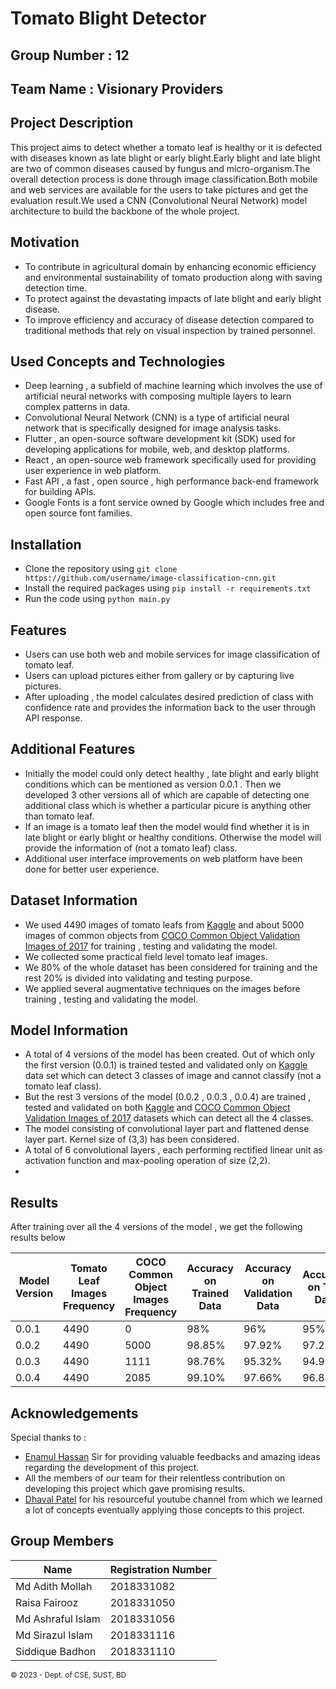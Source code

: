 # Tomato Blight Detector
## Group Number : 12
## Team Name : Visionary Providers
## Project Description
This project aims to detect whether a tomato leaf is healthy or it is defected with diseases known as late blight or early blight.Early blight and late blight are two of common diseases
caused by fungus and micro-organism.The overall detection process is done through image classification.Both mobile and web services are available for the users to take pictures and get the evaluation
result.We used a CNN (Convolutional Neural Network) model architecture to build the backbone of the whole project.
## Motivation
- To contribute in agricultural domain by enhancing economic efficiency  and environmental sustainability of tomato production along with saving detection time.
- To protect against the devastating impacts of late blight and early blight disease.
- To improve efficiency and accuracy of disease detection compared to traditional methods that rely on visual inspection by trained personnel.
## Used Concepts and Technologies
- Deep learning , a subfield of machine learning which involves the use of artificial neural networks with composing multiple layers to learn complex patterns
   in data.
- Convolutional Neural Network (CNN) is a type of artificial neural network that is specifically designed for image analysis tasks.
- Flutter , an open-source software development kit (SDK) used for developing applications for mobile, web, and desktop platforms.
- React , an open-source web framework specifically used for providing user experience in web platform.
- Fast API , a fast , open source , high performance back-end framework for building APIs.
- Google Fonts is a font service owned by Google which includes free and open source font families.
## Installation
- Clone the repository using `git clone https://github.com/username/image-classification-cnn.git`
- Install the required packages using `pip install -r requirements.txt`
- Run the code using `python main.py`

## Features
- Users can use both web and mobile services for image classification of tomato leaf.
- Users can upload pictures either from gallery or by capturing live pictures.
- After uploading , the model calculates desired prediction of class with confidence rate and provides the information back to the user through API response.
## Additional Features
 - Initially the model could only detect healthy , late blight and early blight conditions which can be mentioned as version 0.0.1 . Then we developed 3 other versions all of    which are capable of detecting one additional class which is whether a particular picure is anything other than tomato leaf.
 - If an image is a tomato leaf then the model would find whether it is in late blight or early blight or healthy conditions. Otherwise the model will provide the information of (not a tomato leaf) class.
 - Additional user interface improvements on web platform have been done for better user experience.
## Dataset Information
- We used 4490 images of tomato leafs from [Kaggle](https://www.kaggle.com/datasets/arjuntejaswi/plant-village) and about 5000 images of common objects from 
[COCO Common Object Validation Images of 2017](https://cocodataset.org/#download) for training , testing and validating the model.
- We collected some practical field level tomato leaf images.
- We 80% of the whole dataset has been considered for training and the rest 20% is divided into validating and testing purpose.
- We applied several augmentative techniques on the images before training  , testing and validating the model.

## Model Information
- A total of 4 versions of the model has been created. Out of which only the first version (0.0.1) is trained tested and validated only on [Kaggle](https://www.kaggle.com/datasets/arjuntejaswi/plant-village) data set which can detect 3 classes of image and cannot classify (not a tomato leaf class).
- But the rest 3 versions of the model (0.0.2 , 0.0.3 , 0.0.4) are trained , tested and validated on both [Kaggle](https://www.kaggle.com/datasets/arjuntejaswi/plant-village) and [COCO Common Object Validation Images of 2017](https://cocodataset.org/#download) datasets which can detect all the 4 classes.
- The model consisting of convolutional layer part and flattened dense layer part. Kernel size of (3,3) has been considered.
- A total of 6 convolutional layers , each performing rectified linear unit as activation function and max-pooling operation of size (2,2).
- 

## Results
After training over all the 4 versions of the model , we get the following results below

| Model Version | Tomato Leaf Images Frequency | COCO Common Object Images Frequency | Accuracy on Trained Data | Accuracy on Validation Data | Accuracy on Test Data |
| --- | --- | --- | --- | --- | --- |
| 0.0.1 | 4490 | 0 | 98% | 96% | 95% |
| 0.0.2 | 4490 | 5000 | 98.85% | 97.92% | 97.28% |
| 0.0.3 | 4490 | 1111 | 98.76% | 95.32% | 94.90% |
| 0.0.4 | 4490 | 2085 | 99.10% | 97.66% | 96.88% |

## Acknowledgements
  Special thanks to : 
   - [Enamul Hassan](https://www.sust.edu/d/cse/faculty-profile-detail/590) Sir for providing valuable feedbacks and amazing ideas regarding the development of this project.
   - All the members of our team for their relentless contribution on developing this project which gave promising results.
   - [Dhaval Patel](https://www.youtube.com/@codebasics) for his resourceful youtube channel from which we learned a lot of concepts eventually applying those concepts to           this project.
   
 ## Group Members
 | Name | Registration Number |
| --- | --- |
| Md Adith Mollah | 2018331082 |
| Raisa Fairooz | 2018331050 |
| Md Ashraful Islam | 2018331056 |
| Md Sirazul Islam | 2018331116 |
| Siddique Badhon | 2018331110 |

<small>&copy; 2023 - Dept. of CSE, SUST, BD</small>
